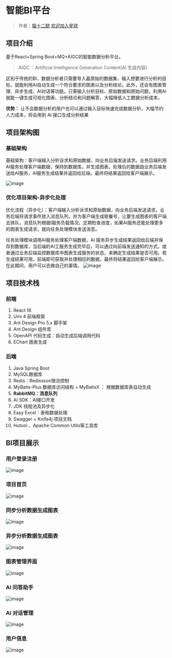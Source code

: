# 智能BI平台

> 作者：[猫十二懿](https://github.com/kongshier)
> [欢迎加入星球](https://yupi.icu/) 

## 项目介绍
基于React+Spring Boot+MQ+AIGC的智能数据分析平台。
> AIGC ：Artificial Intelligence Generation Content(AI 生成内容)

区别于传统的BI，数据分析者只需要导入最原始的数据集，输入想要进行分析的目标，就能利用AI自动生成一个符合要求的图表以及分析结论。此外，还会有图表管理、异步生成、AI对话等功能。只需输入分析目标、原始数据和原始问题，利用AI就能一键生成可视化图表、分析结论和问题解答，大幅降低人工数据分析成本。

**优势：** 让不会数据分析的用户也可以通过输入目标快速完成数据分析，大幅节约人力成本，将会用到 AI 接口生成分析结果


## 项目架构图
### 基础架构
基础架构：客户端输入分析诉求和原始数据，向业务后端发送请求。业务后端利用AI服务处理客户端数据，保持到数据库，并生成图表。处理后的数据由业务后端发送给AI服务，AI服务生成结果并返回给后端，最终将结果返回给客户端展示。

![image](https://www.yuque.com/api/filetransfer/images?url=https%3A%2F%2Fshierimages.oss-cn-shenzhen.aliyuncs.com%2FTyporaImages%2Fimage-20230626133359830.png%3Fx-oss-process%3Dimage%252Fwatermark%252Ctype_d3F5LW1pY3JvaGVp%252Csize_26%252Ctext_U2hpZXI%253D%252Ccolor_FFFFFF%252Cshadow_50%252Ct_80%252Cg_se%252Cx_10%252Cy_10&sign=11bc2b3f0284409db91fe83fcf9ae0c79501e83fa5e936bd486595f005b80716)
### 优化项目架构-异步化处理
优化流程（异步化）：客户端输入分析诉求和原始数据，向业务后端发送请求。业务后端将请求事件放入消息队列，并为客户端生成取餐号，让要生成图表的客户端去排队，消息队列根据I服务负载情况，定期检查进度，如果AI服务还能处理更多的图表生成请求，就向任务处理模块发送消息。

任务处理模块调用AI服务处理客户端数据，AI 服务异步生成结果返回给后端并保存到数据库，当后端的AI工服务生成完毕后，可以通过向前端发送通知的方式，或者通过业务后端监控数据库中图表生成服务的状态，来确定生成结果是否可用。若生成结果可用，前端即可获取并处理相应的数据，最终将结果返回给客户端展示。在此期间，用户可以去做自己的事情。
![image](https://github.com/kongshier/shierbi-backend/assets/94662685/4430152e-a947-4da5-9491-5b208c7f0217)

## 项目技术栈
### 前端
1. React 18
2. Umi 4 前端框架
3. Ant Design Pro 5.x 脚手架
4. Ant Design 组件库 
5. OpenAPI 代码生成：自动生成后端调用代码
6. EChart 图表生成


### 后端

1. Java Spring Boot
2. MySQL数据库
3. Redis：Redissson限流控制
4. MyBatis-Plus 数据库访问结构 + MyBatisX ： 根据数据库表自动生成
5. **RabbitMQ：消息队列**
6. AI SDK：AI接口开发
7. JDK 线程池及异步化
8. Easy Excel：表格数据处理
9. Swagger + Knife4j 项目文档
10. Hutool 、Apache Common Utils等工具库


## BI项目展示
### 用户登录注册
![image](https://github.com/kongshier/shierbi-backend/assets/94662685/582c5b4f-7235-42f8-8b1f-3792a2494dae)

### 项目首页
![image](https://github.com/kongshier/shierbi-backend/assets/94662685/2ee04e8e-d217-4e58-ae7f-293e5dbaaeb2)

### 同步分析数据生成图表
![image](https://github.com/kongshier/shierbi-backend/assets/94662685/26c602ee-c096-4fcc-b1b6-c9b9493d07c3)

### 异步分析数据生成图表
![image](https://github.com/kongshier/shierbi-backend/assets/94662685/0dc3b178-e2df-4477-a66d-7fb71161fb25)

### 图表管理界面
![image](https://github.com/kongshier/shierbi-backend/assets/94662685/50712f92-0127-4408-8f9b-15d17141078a)

### AI 问答助手
![image](https://github.com/kongshier/shierbi-backend/assets/94662685/782d4982-24dc-4a51-acd8-99cb815e2bcc)

### AI 对话管理
![image](https://github.com/kongshier/shierbi-backend/assets/94662685/d9c41c51-4a21-458f-ac53-5f0247f71280)

### 用户信息
![image](https://github.com/kongshier/shierbi-backend/assets/94662685/99e61f27-3560-4bd6-94c9-9e8283babbb6)

